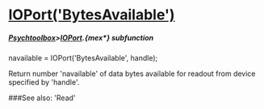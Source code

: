 # [IOPort('BytesAvailable')](IOPort-BytesAvailable) 
##### [Psychtoolbox](Psychtoolbox)>[IOPort](IOPort).{mex*} subfunction

navailable = IOPort('BytesAvailable', handle);

Return number 'navailable' of data bytes available for readout from device  
specified by 'handle'.  


###See also:
'Read'
